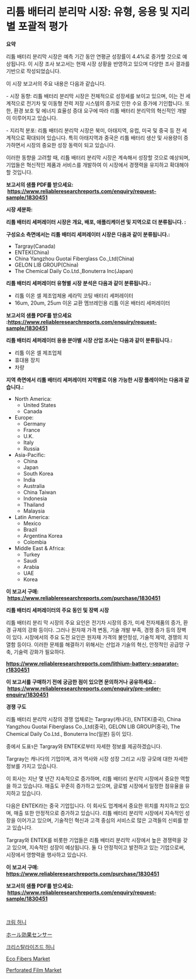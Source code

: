 <p><h1>리튬 배터리 분리막 시장: 유형, 응용 및 지리별 포괄적 평가</h1></p><p><strong>요약</strong></p>
<p><p>리튬 배터리 분리막 시장은 예측 기간 동안 연평균 성장률이 4.4%로 증가할 것으로 예상됩니다. 이 시장 조사 보고서는 현재 시장 상황을 반영하고 있으며 다양한 조사 결과를 기반으로 작성되었습니다.</p><p>이 시장 보고서의 주요 내용은 다음과 같습니다.</p><p>- 시장 동향: 리튬 배터리 분리막 시장은 전체적으로 성장세를 보이고 있으며, 이는 전 세계적으로 전기차 및 이동형 전력 저장 시스템의 증가로 인한 수요 증가에 기인합니다. 또한, 환경 보호 및 에너지 효율성 증대 요구에 따라 리튬 배터리 분리막의 혁신적인 개발이 이루어지고 있습니다.</p><p>- 지리적 분포: 리튬 배터리 분리막 시장은 북미, 아태지역, 유럽, 미국 및 중국 등 전 세계적으로 확대되어 있습니다. 특히 아태지역과 중국은 리튬 배터리 생산 및 사용량이 증가하면서 시장의 중요한 성장 동력이 되고 있습니다.</p><p>이러한 동향을 고려할 때, 리튬 배터리 분리막 시장은 계속해서 성장할 것으로 예상되며, 기업들은 혁신적인 제품과 서비스를 개발하여 이 시장에서 경쟁력을 유지하고 확대해야 할 것입니다.</p></p>
<p><strong>보고서의 샘플 PDF를 받으세요: &nbsp;<a href="https://www.reliableresearchreports.com/enquiry/request-sample/1830451">https://www.reliableresearchreports.com/enquiry/request-sample/1830451</a></strong></p>
<p><strong>시장 세분화:</strong></p>
<p><strong> 리튬 배터리 세퍼레이터 시장은 개요, 배포, 애플리케이션 및 지역으로 더 분류됩니다. :</strong></p>
<p><strong>구성요소 측면에서는 리튬 배터리 세퍼레이터 시장은 다음과 같이 분류됩니다.:</strong></p>
<p><ul><li>Targray(Canada)</li><li>ENTEK(China)</li><li>China Yangzhou Guotai Fiberglass Co.,Ltd(China)</li><li>GELON LIB GROUP(China)</li><li>The Chemical Daily Co.Ltd.,Bonuterra Inc(Japan)</li></ul></p>
<p><strong> 리튬 배터리 세퍼레이터 유형별 시장 분석은 다음과 같이 분류됩니다.:</strong></p>
<p><ul><li>리튬 이온 셀 제조업체용 세라믹 코팅 배터리 세퍼레이터</li><li>16um, 20um, 25um 이온 교환 멤브레인용 리튬 이온 배터리 세퍼레이터</li></ul></p>
<p><strong>보고서의 샘플 PDF를 받으세요 :<a href="https://www.reliableresearchreports.com/enquiry/request-sample/1830451">https://www.reliableresearchreports.com/enquiry/request-sample/1830451</a></strong></p>
<p><strong> 리튬 배터리 세퍼레이터 응용 분야별 시장 산업 조사는 다음과 같이 분류됩니다.:</strong></p>
<p><ul><li>리튬 이온 셀 제조업체</li><li>휴대용 장치</li><li>차량</li></ul></p>
<p><strong>지역 측면에서 리튬 배터리 세퍼레이터 지역별로 이용 가능한 시장 플레이어는 다음과 같습니다.:</strong></p>
<p><ul>
    <li>
        North America:
        <ul>
            <li>United States</li>
            <li>Canada</li>
        </ul>
    </li>
    <li>
        Europe:
        <ul>
            <li>Germany</li>
            <li>France</li>
            <li>U.K.</li>
            <li>Italy</li>
            <li>Russia</li>
        </ul>
    </li>
    <li>
        Asia-Pacific:
        <ul>
            <li>China</li>
            <li>Japan</li>
            <li>South Korea</li>
            <li>India</li>
            <li>Australia</li>
            <li>China Taiwan</li>
            <li>Indonesia</li>
            <li>Thailand</li>
            <li>Malaysia</li>
        </ul>
    </li>
    <li>
        Latin America:
        <ul>
            <li>Mexico</li>
            <li>Brazil</li>
            <li>Argentina Korea</li>
            <li>Colombia</li>
        </ul>
    </li>
    <li>
        Middle East & Africa:
        <ul>
            <li>Turkey</li>
            <li>Saudi</li>
            <li>Arabia</li>
            <li>UAE</li>
            <li>Korea</li>
        </ul>
    </li>
    </ul></p>
<p><strong>이 보고서 구매: &nbsp;<a href="https://www.reliableresearchreports.com/purchase/1830451">https://www.reliableresearchreports.com/purchase/1830451</a></strong></p>
<p><strong>리튬 배터리 세퍼레이터의 주요 동인 및 장벽 시장</strong></p>
<p><p>리튬 배터리 분리 막 시장의 주요 요인은 전기차 시장의 증가, 미세 전자제품의 증가, 환경 규제의 강화 등이다. 그러나 원자재 가격 변동, 기술 개발 부족, 경쟁 증가 등의 장벽이 있다. 시장에서의 주요 도전 요인은 원자재 가격의 불안정성, 기술적 제약, 경쟁의 치열함 등이다. 이러한 문제를 해결하기 위해서는 산업과 기술의 혁신, 안정적인 공급망 구축, 기술력 강화가 필요하다.</p></p>
<p><strong><a href="https://www.reliableresearchreports.com/lithium-battery-separator-r1830451">https://www.reliableresearchreports.com/lithium-battery-separator-r1830451</a></strong></p>
<p><strong>이 보고서를 구매하기 전에 궁금한 점이 있으면 문의하거나 공유하세요.: &nbsp;<a href="https://www.reliableresearchreports.com/enquiry/pre-order-enquiry/1830451">https://www.reliableresearchreports.com/enquiry/pre-order-enquiry/1830451</a></strong></p>
<p><strong>경쟁 구도</strong></p>
<p><p>리튬 배터리 분리막 시장의 경쟁 업체로는 Targray(캐나다), ENTEK(중국), China Yangzhou Guotai Fiberglass Co.,Ltd(중국), GELON LIB GROUP(중국), The Chemical Daily Co.Ltd., Bonuterra Inc(일본) 등이 있다. </p><p>중에서 도표ร은 Targray와 ENTEK로부터 자세한 정보를 제공하겠습니다. </p><p>Targray는 캐나다의 기업이며, 과거 역사와 시장 성장 그리고 시장 규모에 대한 자세한 정보를 가지고 있습니다. </p><p>이 회사는 지난 몇 년간 지속적으로 증가하며, 리튬 배터리 분리막 시장에서 중요한 역할을 하고 있습니다. 매출도 꾸준히 증가하고 있으며, 글로벌 시장에서 일정한 점유율을 유지하고 있습니다. </p><p>다음은 ENTEK라는 중국 기업입니다. 이 회사도 업계에서 중요한 위치를 차지하고 있으며, 매출 또한 안정적으로 증가하고 있습니다. 리튬 배터리 분리막 시장에서 지속적인 성장을 이어가고 있으며, 기술적인 혁신과 고객 중심의 서비스로 많은 고객들의 신뢰를 받고 있습니다.</p><p>Targray와 ENTEK를 비롯한 기업들은 리튬 배터리 분리막 시장에서 높은 경쟁력을 갖고 있으며, 지속적인 성장이 예상됩니다. 둘 다 안정적이고 발전하고 있는 기업으로써, 시장에서 영향력을 행사하고 있습니다.</p></p>
<p><strong>이 보고서 구매: &nbsp; <a href="https://www.reliableresearchreports.com/purchase/1830451">https://www.reliableresearchreports.com/purchase/1830451</a></strong></p>
<p><strong>보고서의 샘플 PDF를 받으세요: &nbsp;<a href="https://www.reliableresearchreports.com/enquiry/request-sample/1830451">https://www.reliableresearchreports.com/enquiry/request-sample/1830451</a></strong><strong></strong></p>
<p>&nbsp;</p>
<p><p><a href="https://github.com/GabrielBlanda5656/Market-Research-Report-List-1/blob/main/588657232667.md">크림 허니</a></p><p><a href="https://github.com/EstelWisozk1/Market-Research-Report-List-1/blob/main/379154330424.md">ホール効果センサー</a></p><p><a href="https://github.com/CorEmtymerich56566/Market-Research-Report-List-1/blob/main/334875132669.md">크리스탈라이즈드 허니</a></p><p><a href="https://www.linkedin.com/pulse/eco-fibers-market-goal-estimating-size-future-growth-potential-vfwfc?trackingId=d0ShzP5fISO7SuMHkHj%2F5A%3D%3D">Eco Fibers Market</a></p><p><a href="https://www.linkedin.com/pulse/perforated-film-market-size-examines-its-scope-primary-focus-3vzre?trackingId=LUmeTEQ%2Boewc5jf7xE6TYQ%3D%3D">Perforated Film Market</a></p></p>